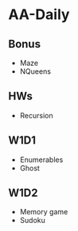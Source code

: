 # AA-Daily

## Bonus
- Maze
- NQueens

## HWs
- Recursion

## W1D1
- Enumerables
- Ghost

## W1D2
- Memory game
- Sudoku
